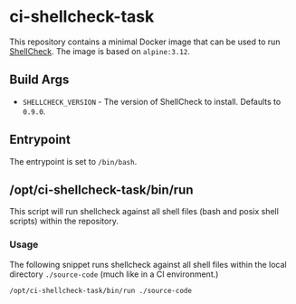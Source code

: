 # ci-shellcheck-task

This repository contains a minimal Docker image that can be used to run
[ShellCheck](https://www.shellcheck.net/). The image is based on `alpine:3.12`.

## Build Args

* `SHELLCHECK_VERSION` - The version of ShellCheck to install. Defaults to `0.9.0`.

## Entrypoint

The entrypoint is set to `/bin/bash`.

## /opt/ci-shellcheck-task/bin/run

This script will run shellcheck against all shell files (bash and posix shell
scripts) within the repository.

### Usage

The following snippet runs shellcheck against all shell files within the local
directory `./source-code` (much like in a CI environment.)

```sh
/opt/ci-shellcheck-task/bin/run ./source-code
```
